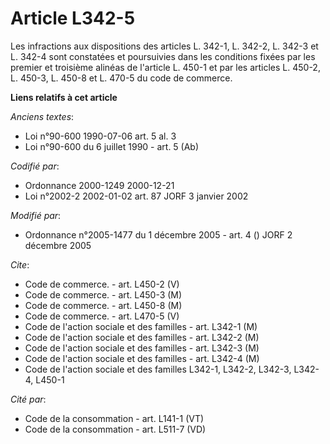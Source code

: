 # Article L342-5

Les infractions aux dispositions des articles L. 342-1, L. 342-2, L. 342-3 et L. 342-4 sont constatées et poursuivies dans
les conditions fixées par les premier et troisième alinéas de l'article L. 450-1 et par les articles L. 450-2, L. 450-3, L.
450-8 et L. 470-5 du code de commerce.

**Liens relatifs à cet article**

_Anciens textes_:

  - Loi n°90-600 1990-07-06 art. 5 al. 3
  - Loi n°90-600 du 6 juillet 1990 - art. 5 (Ab)

_Codifié par_:

  - Ordonnance 2000-1249 2000-12-21
  - Loi n°2002-2 2002-01-02 art. 87 JORF 3 janvier 2002

_Modifié par_:

  - Ordonnance n°2005-1477 du 1 décembre 2005 - art. 4 () JORF 2 décembre 2005

_Cite_:

  - Code de commerce. - art. L450-2 (V)
  - Code de commerce. - art. L450-3 (M)
  - Code de commerce. - art. L450-8 (M)
  - Code de commerce. - art. L470-5 (V)
  - Code de l'action sociale et des familles - art. L342-1 (M)
  - Code de l'action sociale et des familles - art. L342-2 (M)
  - Code de l'action sociale et des familles - art. L342-3 (M)
  - Code de l'action sociale et des familles - art. L342-4 (M)
  - Code de l'action sociale et des familles L342-1, L342-2, L342-3, L342-4, L450-1

_Cité par_:

  - Code de la consommation - art. L141-1 (VT)
  - Code de la consommation - art. L511-7 (VD)
